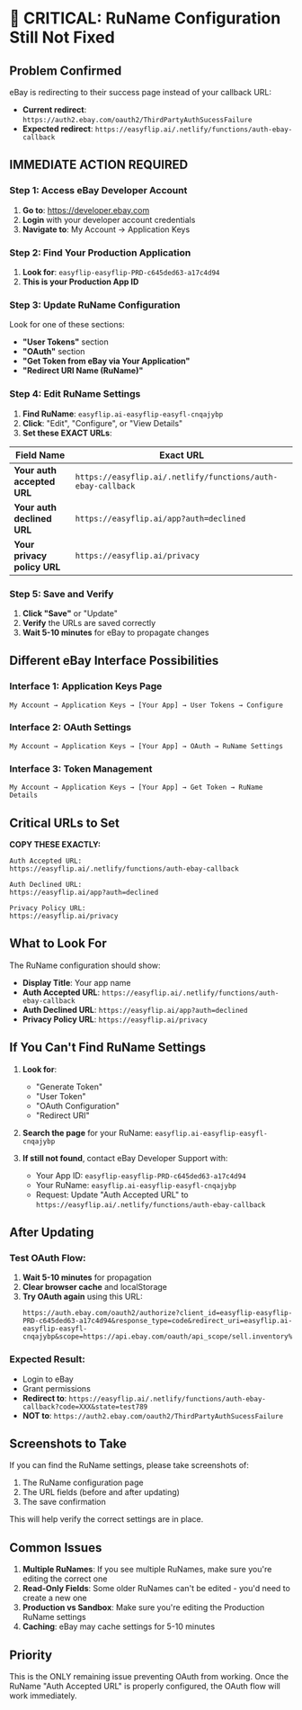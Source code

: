 # 🚨 CRITICAL: RuName Configuration Still Not Fixed

## Problem Confirmed
eBay is redirecting to their success page instead of your callback URL:
- **Current redirect**: `https://auth2.ebay.com/oauth2/ThirdPartyAuthSucessFailure`
- **Expected redirect**: `https://easyflip.ai/.netlify/functions/auth-ebay-callback`

## IMMEDIATE ACTION REQUIRED

### Step 1: Access eBay Developer Account
1. **Go to**: https://developer.ebay.com
2. **Login** with your developer account credentials
3. **Navigate to**: My Account → Application Keys

### Step 2: Find Your Production Application
1. **Look for**: `easyflip-easyflip-PRD-c645ded63-a17c4d94`
2. **This is your Production App ID**

### Step 3: Update RuName Configuration
Look for one of these sections:
- **"User Tokens"** section
- **"OAuth"** section  
- **"Get Token from eBay via Your Application"**
- **"Redirect URI Name (RuName)"**

### Step 4: Edit RuName Settings
1. **Find RuName**: `easyflip.ai-easyflip-easyfl-cnqajybp`
2. **Click**: "Edit", "Configure", or "View Details"
3. **Set these EXACT URLs**:

| Field Name | Exact URL |
|------------|-----------|
| **Your auth accepted URL** | `https://easyflip.ai/.netlify/functions/auth-ebay-callback` |
| **Your auth declined URL** | `https://easyflip.ai/app?auth=declined` |
| **Your privacy policy URL** | `https://easyflip.ai/privacy` |

### Step 5: Save and Verify
1. **Click "Save"** or "Update"
2. **Verify** the URLs are saved correctly
3. **Wait 5-10 minutes** for eBay to propagate changes

## Different eBay Interface Possibilities

### Interface 1: Application Keys Page
```
My Account → Application Keys → [Your App] → User Tokens → Configure
```

### Interface 2: OAuth Settings
```
My Account → Application Keys → [Your App] → OAuth → RuName Settings
```

### Interface 3: Token Management
```
My Account → Application Keys → [Your App] → Get Token → RuName Details
```

## Critical URLs to Set

**COPY THESE EXACTLY:**

```
Auth Accepted URL:
https://easyflip.ai/.netlify/functions/auth-ebay-callback

Auth Declined URL:
https://easyflip.ai/app?auth=declined

Privacy Policy URL:
https://easyflip.ai/privacy
```

## What to Look For

The RuName configuration should show:
- **Display Title**: Your app name
- **Auth Accepted URL**: `https://easyflip.ai/.netlify/functions/auth-ebay-callback`
- **Auth Declined URL**: `https://easyflip.ai/app?auth=declined`
- **Privacy Policy URL**: `https://easyflip.ai/privacy`

## If You Can't Find RuName Settings

1. **Look for**:
   - "Generate Token"
   - "User Token"
   - "OAuth Configuration"
   - "Redirect URI"

2. **Search the page** for your RuName: `easyflip.ai-easyflip-easyfl-cnqajybp`

3. **If still not found**, contact eBay Developer Support with:
   - Your App ID: `easyflip-easyflip-PRD-c645ded63-a17c4d94`
   - Your RuName: `easyflip.ai-easyflip-easyfl-cnqajybp`
   - Request: Update "Auth Accepted URL" to `https://easyflip.ai/.netlify/functions/auth-ebay-callback`

## After Updating

### Test OAuth Flow:
1. **Wait 5-10 minutes** for propagation
2. **Clear browser cache** and localStorage
3. **Try OAuth again** using this URL:
   ```
   https://auth.ebay.com/oauth2/authorize?client_id=easyflip-easyflip-PRD-c645ded63-a17c4d94&response_type=code&redirect_uri=easyflip.ai-easyflip-easyfl-cnqajybp&scope=https://api.ebay.com/oauth/api_scope/sell.inventory%20https://api.ebay.com/oauth/api_scope/sell.account%20https://api.ebay.com/oauth/api_scope/sell.fulfillment%20https://api.ebay.com/oauth/api_scope/commerce.identity.readonly&state=test789&prompt=login
   ```

### Expected Result:
- Login to eBay
- Grant permissions
- **Redirect to**: `https://easyflip.ai/.netlify/functions/auth-ebay-callback?code=XXX&state=test789`
- **NOT to**: `https://auth2.ebay.com/oauth2/ThirdPartyAuthSucessFailure`

## Screenshots to Take

If you can find the RuName settings, please take screenshots of:
1. The RuName configuration page
2. The URL fields (before and after updating)
3. The save confirmation

This will help verify the correct settings are in place.

## Common Issues

1. **Multiple RuNames**: If you see multiple RuNames, make sure you're editing the correct one
2. **Read-Only Fields**: Some older RuNames can't be edited - you'd need to create a new one
3. **Production vs Sandbox**: Make sure you're editing the Production RuName settings
4. **Caching**: eBay may cache settings for 5-10 minutes

## Priority

This is the ONLY remaining issue preventing OAuth from working. Once the RuName "Auth Accepted URL" is properly configured, the OAuth flow will work immediately.